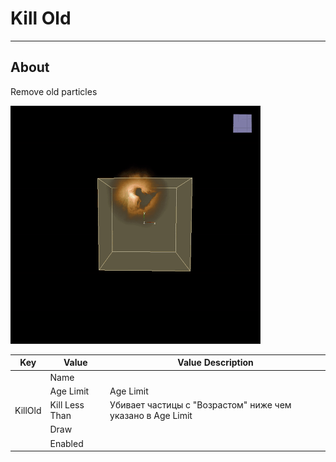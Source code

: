 # Kill Old

___

## About

Remove old particles

![alt text](media/source-kill.gif)

<table><thead>
  <tr>
    <th>Key</th>
    <th>Value</th>
    <th>Value Description</th>
  </tr></thead>
<tbody>
  <tr>
    <td rowspan="5">KillOld</td>
    <td>Name</td>
    <td></td>
  </tr>
  <tr>
    <td>Age Limit</td>
    <td>Age Limit</td>
  </tr>
  <tr>
    <td>Kill Less Than</td>
    <td>Убивает частицы с "Возрастом" ниже чем указано в Age Limit</td>
  </tr>
  <tr>
    <td>Draw</td>
    <td></td>
  </tr>
  <tr>
    <td>Enabled</td>
    <td></td>
  </tr>
</tbody>
</table>
